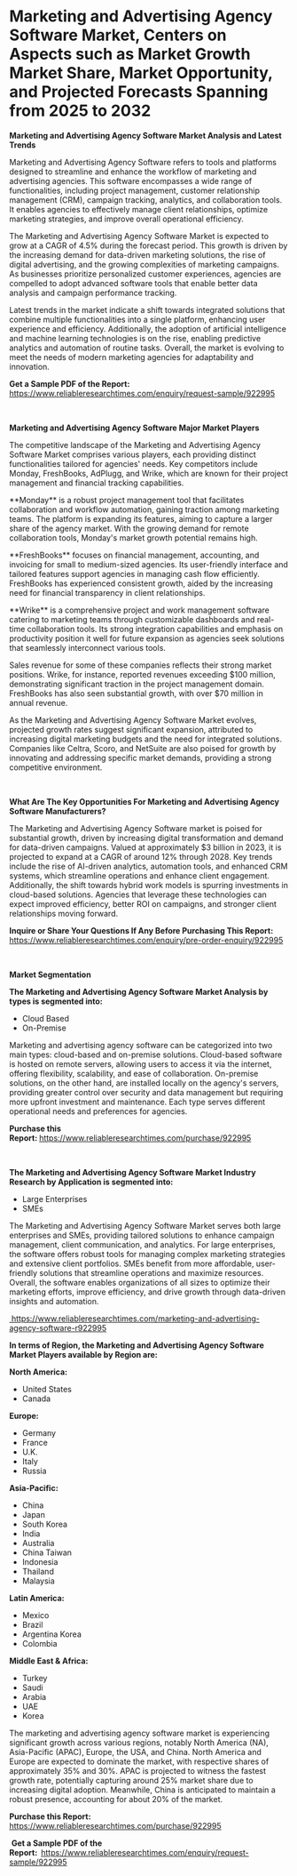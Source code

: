 <p><h1>Marketing and Advertising Agency Software Market, Centers on Aspects such as Market Growth Market Share, Market Opportunity, and Projected Forecasts Spanning from 2025 to 2032</h1></p><p><strong>Marketing and Advertising Agency Software Market Analysis and Latest Trends</strong></p>
<p><p>Marketing and Advertising Agency Software refers to tools and platforms designed to streamline and enhance the workflow of marketing and advertising agencies. This software encompasses a wide range of functionalities, including project management, customer relationship management (CRM), campaign tracking, analytics, and collaboration tools. It enables agencies to effectively manage client relationships, optimize marketing strategies, and improve overall operational efficiency.</p><p>The Marketing and Advertising Agency Software Market is expected to grow at a CAGR of 4.5% during the forecast period. This growth is driven by the increasing demand for data-driven marketing solutions, the rise of digital advertising, and the growing complexities of marketing campaigns. As businesses prioritize personalized customer experiences, agencies are compelled to adopt advanced software tools that enable better data analysis and campaign performance tracking.</p><p>Latest trends in the market indicate a shift towards integrated solutions that combine multiple functionalities into a single platform, enhancing user experience and efficiency. Additionally, the adoption of artificial intelligence and machine learning technologies is on the rise, enabling predictive analytics and automation of routine tasks. Overall, the market is evolving to meet the needs of modern marketing agencies for adaptability and innovation.</p></p>
<p><strong>Get a Sample PDF of the Report:&nbsp;</strong> <a href="https://www.reliableresearchtimes.com/enquiry/request-sample/922995?utm_campaign=3347&utm_medium=2&utm_source=Github&utm_content=ia&utm_term=18042025&utm_id=marketing-and-advertising-agency-software">https://www.reliableresearchtimes.com/enquiry/request-sample/922995</a></p>
<p>&nbsp;</p>
<p><strong>Marketing and Advertising Agency Software Major Market Players</strong></p>
<p><p>The competitive landscape of the Marketing and Advertising Agency Software Market comprises various players, each providing distinct functionalities tailored for agencies' needs. Key competitors include Monday, FreshBooks, AdPlugg, and Wrike, which are known for their project management and financial tracking capabilities.</p><p>**Monday** is a robust project management tool that facilitates collaboration and workflow automation, gaining traction among marketing teams. The platform is expanding its features, aiming to capture a larger share of the agency market. With the growing demand for remote collaboration tools, Monday's market growth potential remains high.</p><p>**FreshBooks** focuses on financial management, accounting, and invoicing for small to medium-sized agencies. Its user-friendly interface and tailored features support agencies in managing cash flow efficiently. FreshBooks has experienced consistent growth, aided by the increasing need for financial transparency in client relationships.</p><p>**Wrike** is a comprehensive project and work management software catering to marketing teams through customizable dashboards and real-time collaboration tools. Its strong integration capabilities and emphasis on productivity position it well for future expansion as agencies seek solutions that seamlessly interconnect various tools.</p><p>Sales revenue for some of these companies reflects their strong market positions. Wrike, for instance, reported revenues exceeding $100 million, demonstrating significant traction in the project management domain. FreshBooks has also seen substantial growth, with over $70 million in annual revenue.</p><p>As the Marketing and Advertising Agency Software Market evolves, projected growth rates suggest significant expansion, attributed to increasing digital marketing budgets and the need for integrated solutions. Companies like Celtra, Scoro, and NetSuite are also poised for growth by innovating and addressing specific market demands, providing a strong competitive environment.</p></p>
<p>&nbsp;</p>
<p><strong>What Are The Key Opportunities For Marketing and Advertising Agency Software Manufacturers?</strong></p>
<p><p>The Marketing and Advertising Agency Software market is poised for substantial growth, driven by increasing digital transformation and demand for data-driven campaigns. Valued at approximately $3 billion in 2023, it is projected to expand at a CAGR of around 12% through 2028. Key trends include the rise of AI-driven analytics, automation tools, and enhanced CRM systems, which streamline operations and enhance client engagement. Additionally, the shift towards hybrid work models is spurring investments in cloud-based solutions. Agencies that leverage these technologies can expect improved efficiency, better ROI on campaigns, and stronger client relationships moving forward.</p></p>
<p><strong>Inquire or Share Your Questions If Any Before Purchasing This Report:</strong> <a href="https://www.reliableresearchtimes.com/enquiry/pre-order-enquiry/922995?utm_campaign=3347&utm_medium=2&utm_source=Github&utm_content=ia&utm_term=18042025&utm_id=marketing-and-advertising-agency-software">https://www.reliableresearchtimes.com/enquiry/pre-order-enquiry/922995</a></p>
<p>&nbsp;</p>
<p><strong>Market Segmentation</strong></p>
<p><strong>The Marketing and Advertising Agency Software Market Analysis by types is segmented into:</strong></p>
<p><ul><li>Cloud Based</li><li>On-Premise</li></ul></p>
<p><p>Marketing and advertising agency software can be categorized into two main types: cloud-based and on-premise solutions. Cloud-based software is hosted on remote servers, allowing users to access it via the internet, offering flexibility, scalability, and ease of collaboration. On-premise solutions, on the other hand, are installed locally on the agency's servers, providing greater control over security and data management but requiring more upfront investment and maintenance. Each type serves different operational needs and preferences for agencies.</p></p>
<p><strong>Purchase this Report:&nbsp;</strong><a href="https://www.reliableresearchtimes.com/purchase/922995?utm_campaign=3347&utm_medium=2&utm_source=Github&utm_content=ia&utm_term=18042025&utm_id=marketing-and-advertising-agency-software">https://www.reliableresearchtimes.com/purchase/922995</a></p>
<p>&nbsp;</p>
<p><strong>The Marketing and Advertising Agency Software Market Industry Research by Application is segmented into:</strong></p>
<p><ul><li>Large Enterprises</li><li>SMEs</li></ul></p>
<p><p>The Marketing and Advertising Agency Software Market serves both large enterprises and SMEs, providing tailored solutions to enhance campaign management, client communication, and analytics. For large enterprises, the software offers robust tools for managing complex marketing strategies and extensive client portfolios. SMEs benefit from more affordable, user-friendly solutions that streamline operations and maximize resources. Overall, the software enables organizations of all sizes to optimize their marketing efforts, improve efficiency, and drive growth through data-driven insights and automation.</p></p>
<p><a href="https://www.reliableresearchtimes.com/marketing-and-advertising-agency-software-r922995?utm_campaign=3347&utm_medium=2&utm_source=Github&utm_content=ia&utm_term=18042025&utm_id=marketing-and-advertising-agency-software">&nbsp;https://www.reliableresearchtimes.com/marketing-and-advertising-agency-software-r922995</a></p>
<p><strong>In terms of Region, the Marketing and Advertising Agency Software Market Players available by Region are:</strong></p>
<p>
    <p> <strong> North America: </strong>
        <ul>
            <li>United States</li>
            <li>Canada</li>
        </ul>
        </p> 
    <p> <strong> Europe: </strong>
        <ul>
            <li>Germany</li>
            <li>France</li>
            <li>U.K.</li>
            <li>Italy</li>
            <li>Russia</li>
        </ul>
        </p> 
    <p> <strong> Asia-Pacific: </strong>
        <ul>
            <li>China</li>
            <li>Japan</li>
            <li>South Korea</li>
            <li>India</li>
            <li>Australia</li>
            <li>China Taiwan</li>
            <li>Indonesia</li>
            <li>Thailand</li>
            <li>Malaysia</li>
        </ul>
        </p> 
    <p> <strong> Latin America: </strong>
        <ul>
            <li>Mexico</li>
            <li>Brazil</li>
            <li>Argentina Korea</li>
            <li>Colombia</li>
        </ul>
        </p> 
    <p> <strong> Middle East & Africa: </strong>
        <ul>
            <li>Turkey</li>
            <li>Saudi</li>
            <li>Arabia</li>
            <li>UAE</li>
            <li>Korea</li>
        </ul>
    </p>
    </p>
<p><p>The marketing and advertising agency software market is experiencing significant growth across various regions, notably North America (NA), Asia-Pacific (APAC), Europe, the USA, and China. North America and Europe are expected to dominate the market, with respective shares of approximately 35% and 30%. APAC is projected to witness the fastest growth rate, potentially capturing around 25% market share due to increasing digital adoption. Meanwhile, China is anticipated to maintain a robust presence, accounting for about 20% of the market.</p></p>
<p><strong>Purchase this Report: </strong><a href="https://www.reliableresearchtimes.com/purchase/922995?utm_campaign=3347&utm_medium=2&utm_source=Github&utm_content=ia&utm_term=18042025&utm_id=marketing-and-advertising-agency-software">https://www.reliableresearchtimes.com/purchase/922995</a></p>
<p>&nbsp;<strong>Get a Sample PDF of the Report:&nbsp;&nbsp;</strong><a href="https://www.reliableresearchtimes.com/enquiry/request-sample/922995?utm_campaign=3347&utm_medium=2&utm_source=Github&utm_content=ia&utm_term=18042025&utm_id=marketing-and-advertising-agency-software">https://www.reliableresearchtimes.com/enquiry/request-sample/922995</a></p>
<p><strong></strong></p>
<p><p></p><p></p><p></p></p>